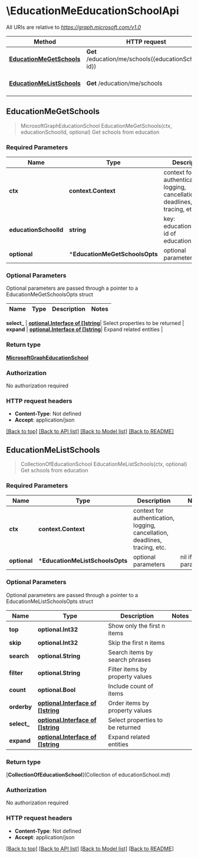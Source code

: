 # \EducationMeEducationSchoolApi

All URIs are relative to *https://graph.microsoft.com/v1.0*

Method | HTTP request | Description
------------- | ------------- | -------------
[**EducationMeGetSchools**](EducationMeEducationSchoolApi.md#EducationMeGetSchools) | **Get** /education/me/schools({educationSchool-id}) | Get schools from education
[**EducationMeListSchools**](EducationMeEducationSchoolApi.md#EducationMeListSchools) | **Get** /education/me/schools | Get schools from education



## EducationMeGetSchools

> MicrosoftGraphEducationSchool EducationMeGetSchools(ctx, educationSchoolId, optional)
Get schools from education

### Required Parameters


Name | Type | Description  | Notes
------------- | ------------- | ------------- | -------------
**ctx** | **context.Context** | context for authentication, logging, cancellation, deadlines, tracing, etc.
**educationSchoolId** | **string**| key: educationSchool-id of educationSchool | 
 **optional** | ***EducationMeGetSchoolsOpts** | optional parameters | nil if no parameters

### Optional Parameters

Optional parameters are passed through a pointer to a EducationMeGetSchoolsOpts struct


Name | Type | Description  | Notes
------------- | ------------- | ------------- | -------------

 **select_** | [**optional.Interface of []string**](string.md)| Select properties to be returned | 
 **expand** | [**optional.Interface of []string**](string.md)| Expand related entities | 

### Return type

[**MicrosoftGraphEducationSchool**](microsoft.graph.educationSchool.md)

### Authorization

No authorization required

### HTTP request headers

- **Content-Type**: Not defined
- **Accept**: application/json

[[Back to top]](#) [[Back to API list]](../README.md#documentation-for-api-endpoints)
[[Back to Model list]](../README.md#documentation-for-models)
[[Back to README]](../README.md)


## EducationMeListSchools

> CollectionOfEducationSchool EducationMeListSchools(ctx, optional)
Get schools from education

### Required Parameters


Name | Type | Description  | Notes
------------- | ------------- | ------------- | -------------
**ctx** | **context.Context** | context for authentication, logging, cancellation, deadlines, tracing, etc.
 **optional** | ***EducationMeListSchoolsOpts** | optional parameters | nil if no parameters

### Optional Parameters

Optional parameters are passed through a pointer to a EducationMeListSchoolsOpts struct


Name | Type | Description  | Notes
------------- | ------------- | ------------- | -------------
 **top** | **optional.Int32**| Show only the first n items | 
 **skip** | **optional.Int32**| Skip the first n items | 
 **search** | **optional.String**| Search items by search phrases | 
 **filter** | **optional.String**| Filter items by property values | 
 **count** | **optional.Bool**| Include count of items | 
 **orderby** | [**optional.Interface of []string**](string.md)| Order items by property values | 
 **select_** | [**optional.Interface of []string**](string.md)| Select properties to be returned | 
 **expand** | [**optional.Interface of []string**](string.md)| Expand related entities | 

### Return type

[**CollectionOfEducationSchool**](Collection of educationSchool.md)

### Authorization

No authorization required

### HTTP request headers

- **Content-Type**: Not defined
- **Accept**: application/json

[[Back to top]](#) [[Back to API list]](../README.md#documentation-for-api-endpoints)
[[Back to Model list]](../README.md#documentation-for-models)
[[Back to README]](../README.md)

